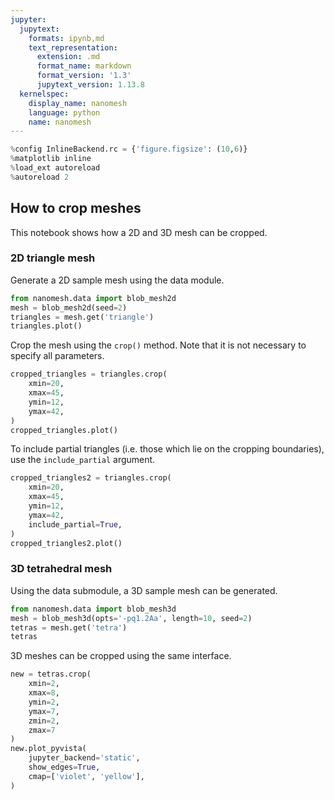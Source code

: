 ```yaml
---
jupyter:
  jupytext:
    formats: ipynb,md
    text_representation:
      extension: .md
      format_name: markdown
      format_version: '1.3'
      jupytext_version: 1.13.8
  kernelspec:
    display_name: nanomesh
    language: python
    name: nanomesh
---
```


```python
%config InlineBackend.rc = {'figure.figsize': (10,6)}
%matplotlib inline
%load_ext autoreload
%autoreload 2
```

## How to crop meshes

This notebook shows how a 2D and 3D mesh can be cropped.


### 2D triangle mesh

Generate a 2D sample mesh using the data module.

```python
from nanomesh.data import blob_mesh2d
mesh = blob_mesh2d(seed=2)
triangles = mesh.get('triangle')
triangles.plot()
```

Crop the mesh using the `crop()` method. Note that it is not necessary to specify all parameters.

```python
cropped_triangles = triangles.crop(
    xmin=20,
    xmax=45,
    ymin=12,
    ymax=42,
)
cropped_triangles.plot()
```

To include partial triangles (i.e. those which lie on the cropping boundaries), use the `include_partial` argument.

```python
cropped_triangles2 = triangles.crop(
    xmin=20,
    xmax=45,
    ymin=12,
    ymax=42,
    include_partial=True,
)
cropped_triangles2.plot()
```

### 3D tetrahedral mesh

Using the data submodule, a 3D sample mesh can be generated.

```python
from nanomesh.data import blob_mesh3d
mesh = blob_mesh3d(opts='-pq1.2Aa', length=10, seed=2)
tetras = mesh.get('tetra')
tetras
```

3D meshes can be cropped using the same interface.

```python
new = tetras.crop(
    xmin=2,
    xmax=8,
    ymin=2,
    ymax=7,
    zmin=2,
    zmax=7
)
new.plot_pyvista(
    jupyter_backend='static',
    show_edges=True,
    cmap=['violet', 'yellow'],
)
```
